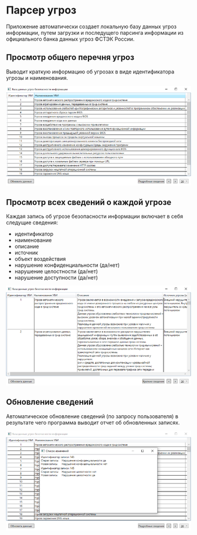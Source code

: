# Парсер угроз

Приложение автоматически создает локальную базу данных угроз информации, путем загрузки и последущего парсинга информации из официального банка данных угроз ФСТЭК России. 

## Просмотр общего перечня угроз

Выводит краткую информацию об угрозах в виде идентификатора угрозы и наименования.

<div align="center">

![Alt text](./Resources/Parser_short_info.png) 

</div>

## Просмотр всех сведений о каждой угрозе

Каждая запись об угрозе безопасности информации включает в себя следущие сведения:

- идентификатор
- наименование
- описание
- источник
- объект воздействия
- нарушение конфиденциальности (да/нет)
- нарушение целостности (да/нет)
- нарушение доступности (да/нет)

<div align="center">

![Alt text](./Resources/Parser_detailed_info.png) 

</div>

## Обновление сведений

Автоматическое обновление сведений (по запросу пользователя) в результате чего программа выводит отчет об обновленных записях.

<div align="center">

![Alt text](./Resources/Parser_update_info.png) 

</div>
